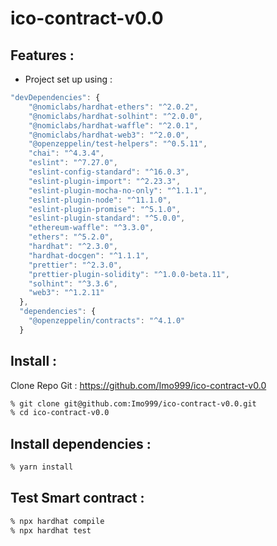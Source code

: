 # ico-contract-v0.0

## Features :

- Project set up using :

```js
"devDependencies": {
    "@nomiclabs/hardhat-ethers": "^2.0.2",
    "@nomiclabs/hardhat-solhint": "^2.0.0",
    "@nomiclabs/hardhat-waffle": "^2.0.1",
    "@nomiclabs/hardhat-web3": "^2.0.0",
    "@openzeppelin/test-helpers": "^0.5.11",
    "chai": "^4.3.4",
    "eslint": "^7.27.0",
    "eslint-config-standard": "^16.0.3",
    "eslint-plugin-import": "^2.23.3",
    "eslint-plugin-mocha-no-only": "^1.1.1",
    "eslint-plugin-node": "^11.1.0",
    "eslint-plugin-promise": "^5.1.0",
    "eslint-plugin-standard": "^5.0.0",
    "ethereum-waffle": "^3.3.0",
    "ethers": "^5.2.0",
    "hardhat": "^2.3.0",
    "hardhat-docgen": "^1.1.1",
    "prettier": "^2.3.0",
    "prettier-plugin-solidity": "^1.0.0-beta.11",
    "solhint": "^3.3.6",
    "web3": "^1.2.11"
  },
  "dependencies": {
    "@openzeppelin/contracts": "^4.1.0"
  }
```

## Install :

Clone Repo Git : https://github.com/Imo999/ico-contract-v0.0

```zsh
% git clone git@github.com:Imo999/ico-contract-v0.0.git
% cd ico-contract-v0.0
```

## Install dependencies :

```zsh
% yarn install
```

## Test Smart contract :

```zsh
% npx hardhat compile
% npx hardhat test
```

